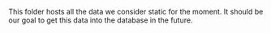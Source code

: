 This folder hosts all the data we consider static for the moment.
It should be our goal to get this data into the database in the future.